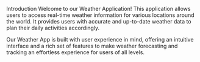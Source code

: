 Introduction
Welcome to our Weather Application! This application allows users to access real-time weather information for various locations around the world. It provides users with accurate and up-to-date weather data to plan their daily activities accordingly.

Our Weather App is built with user experience in mind, offering an intuitive interface and a rich set of features to make weather forecasting and tracking an effortless experience for users of all levels.